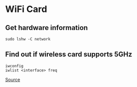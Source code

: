 # WiFi Card

## Get hardware information
```shell
sudo lshw -C network
```
## Find out if wireless card supports 5GHz

```shell
iwconfig
iwlist <interface> freq
```
[Source](https://unix.stackexchange.com/questions/137894/how-do-i-find-out-if-my-wireless-card-supports-5-ghz)
